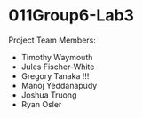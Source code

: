 # 011Group6-Lab3
Project Team Members: 
* Timothy Waymouth
* Jules Fischer-White
* Gregory Tanaka !!!
* Manoj Yeddanapudy
* Joshua Truong
* Ryan Osler
